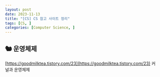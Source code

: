 ```yaml
---
layout: post
date: 2023-11-13
title: "[CS] CS 참고 사이트 정리"
tags: [CS, ]
categories: [Computer Science, ]
---
```



## 🐿️ 운영체제


[https://goodmilktea.tistory.com/23](https://goodmilktea.tistory.com/23) 커널과 운영체제

